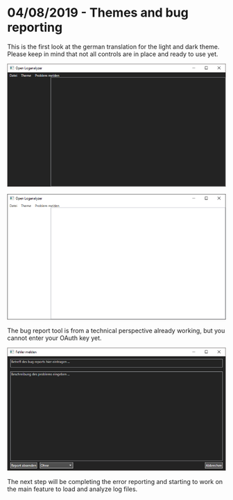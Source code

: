 # 04/08/2019 - Themes and bug reporting

This is the first look at the german translation for the light and dark theme. Please keep in mind that not all controls are in place and ready to use yet.

[![DarkImage]]()

[![LightImage]]()

The bug report tool is from a technical perspective already working, but you cannot enter your OAuth key yet.

[![DarkBugTracker]]()

The next step will be completing the error reporting and starting to work on the main feature to load and analyze log files.

[DarkImage]:../../Images/DarkSneakPeak1.png

[LightImage]:../../Images/LightSneakPeak1.png

[DarkBugTracker]: ../../Images/DarkSneakPeakBug1.png
